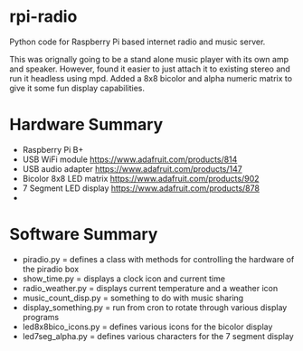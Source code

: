 rpi-radio
=========

Python code for Raspberry Pi based internet radio and music server.

This was orignally going to be a stand alone music player with its own amp and speaker. However, found it easier to just attach it to existing stereo and run it headless using mpd. Added a 8x8 bicolor and alpha numeric matrix to give it some fun display capabilities.

Hardware Summary
================
* Raspberry Pi B+
* USB WiFi module https://www.adafruit.com/products/814 
* USB audio adapter https://www.adafruit.com/products/147
* Bicolor 8x8 LED matrix https://www.adafruit.com/products/902
* 7 Segment LED display https://www.adafruit.com/products/878
* 
Software Summary
================
* piradio.py = defines a class with methods for controlling the hardware of the piradio box
* show_time.py = displays a clock icon and current time
* radio_weather.py = displays current temperature and a weather icon
* music_count_disp.py = something to do with music sharing
* display_something.py = run from cron to rotate through various display programs
* led8x8bico_icons.py = defines various icons for the bicolor display
* led7seg_alpha.py = defines various characters for the 7 segment display
